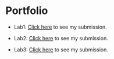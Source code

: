 # Portfolio
- Lab1: [Click here](https://github.com/SeppeBe1/2imd-webtechadvanced-portfolio/tree/main/lab1%20-%20git) to see my submission.

- Lab2: [Click here](https://github.com/SeppeBe1/2imd-webtechadvanced-portfolio/tree/main/lab2) to see my submission.

- Lab3: [Click here](https://github.com/SeppeBe1/2imd-webtechadvanced-portfolio/tree/main/lab3) to see my submission.